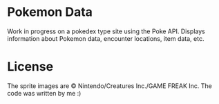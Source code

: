 # Pokemon Data

Work in progress on a pokedex type site using the Poke API. Displays information about Pokemon data, encounter locations, item data, etc. 

# License

The sprite images are © Nintendo/Creatures Inc./GAME FREAK Inc. The code was written by me :) 
